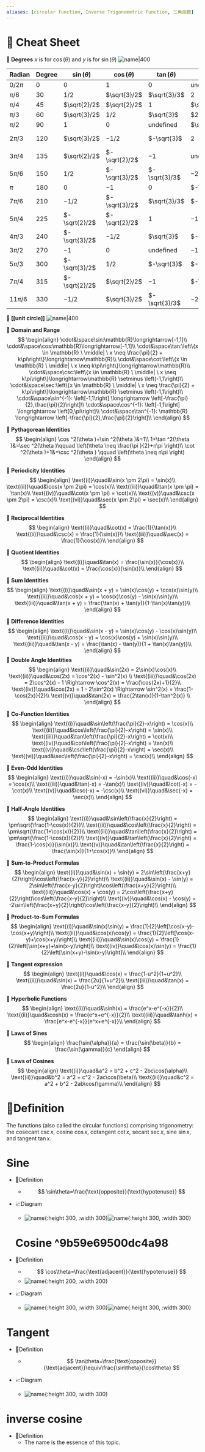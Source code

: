 ```yaml
---
aliases: [circular function, Inverse Trigonometric Function, 三角函数]
---
```


# 🧾 Cheat Sheet
**📌 Degrees**
$x$ is for $\cos(\theta)$ and $y$ is for $\sin(\theta)$
![name|400](../assets/degrees_circle.png)

| Radian    | Degree | $\sin(\theta)$ | $\cos(\theta)$ | $\tan(\theta)$     | $\csc(\theta)$     | $\sec(\theta)$     | $\cot(\theta)$     |
| --------- | ------ | -------------- | -------------- | ------------------ | ------------------ | ------------------ | ------------------ |
| $0/2\pi$  | 0      | $0$            | $1$            | $0$                | $\text{undefined}$ | $1$                | $\text{undefined}$ |
| $\pi/6$   | 30     | $1/2$          | $\sqrt{3}/2$   | $\sqrt{3}/3$       | $2$                | $2\sqrt{3}/3$      | $\sqrt{3}$         |
| $\pi/4$   | 45     | $\sqrt{2}/2$   | $\sqrt{2}/2$   | $1$                | $\sqrt{2}$         | $\sqrt{2}$         | $1$                |
| $\pi/3$   | 60     | $\sqrt{3}/2$   | $1/2$          | $\sqrt{3}$         | $2\sqrt{3}/3$      | $2$                | $\sqrt{3}/3$       |
| $\pi/2$   | 90     | $1$            | $0$            | $\text{undefined}$ | $\sqrt{2}$         | $\text{undefined}$ | $0$                |
| $2\pi/3$  | 120    | $\sqrt{3}/2$   | $-1/2$         | $-\sqrt{3}$        | $2$                | $-2$               | $-\sqrt{3}/3$      |
| $3\pi/4$  | 135    | $\sqrt{2}/2$   | $-\sqrt{2}/2$  | $-1$               | $\text{undefined}$ | $-\sqrt{2}$        | $-1$               |
| $5\pi/6$  | 150    | $1/2$          | $-\sqrt{3}/2$  | $-\sqrt{3}/3$      | $-2$               | $-2\sqrt{3}/3$     | $-\sqrt{3}$        |
| $\pi$     | 180    | $0$            | $-1$           | $0$                | $-\sqrt{2}$        | $-1$               | $\text{undefined}$ |
| $7\pi/6$  | 210    | $-1/2$         | $-\sqrt{3}/2$  | $\sqrt{3}/3$       | $-2\sqrt{3}/3$     | $-2\sqrt{3}/3$     | $\sqrt{3}$         |
| $5\pi/4$  | 225    | $-\sqrt{2}/2$  | $-\sqrt{2}/2$  | $1$                | $-1$               | $-\sqrt{2}$        | $1$                |
| $4\pi/3$  | 240    | $-\sqrt{3}/2$  | $-1/2$         | $\sqrt{3}$         | $-2\sqrt{3}/3$     | $-2$               | $\sqrt{3}/3$       |
| $3\pi/2$  | 270    | $-1$           | $0$            | $\text{undefined}$ | $-1$               | $\text{undefined}$ | $0$                |
| $5\pi/3$  | 300    | $-\sqrt{3}/2$  | $1/2$          | $-\sqrt{3}$        | $-2\sqrt{3}/3$     | $2$                | $-\sqrt{3}/3$      |
| $7\pi/4$  | 315    | $-\sqrt{2}/2$  | $\sqrt{2}/2$   | $-1$               | $-\sqrt{2}$        | $\sqrt{2}$         | $-1$               |
| $11\pi/6$ | 330    | $-1/2$         | $\sqrt{3}/2$   | $-\sqrt{3}/3$      | $-2$               | $2\sqrt{3}/3$      | $\sqrt{3}$         |



**📌 [[unit circle]]**
![name|400](../assets/circle.png)

**📌 Domain and Range**
$$
\begin{align}
\cdot&\space\sin:\mathbb{R}\longrightarrow[-1,1]\\
\cdot&\space\cos:\mathbb{R}\longrightarrow[-1,1]\\
\cdot&\space\tan:\left\{x \in \mathbb{R} \ \middle| \ x \neq \frac{\pi}{2} + k\pi\right\}\longrightarrow\mathbb{R}\\
\cdot&\space\cot:\left\{x \in \mathbb{R} \ \middle| \ x \neq k\pi\right\}\longrightarrow\mathbb{R}\\
\cdot&\space\csc:\left\{x \in \mathbb{R} \ \middle| \ x \neq k\pi\right\}\longrightarrow\mathbb{R} \setminus \left(-1,1\right)\\
\cdot&\space\sec:\left\{x \in \mathbb{R} \ \middle| \ x \neq \frac{\pi}{2} + k\pi\right\}\longrightarrow\mathbb{R} \setminus \left(-1,1\right)\\
\cdot&\space\sin^{-1}: \left[-1,1\right] \longrightarrow \left[-\frac{\pi}{2},\frac{\pi}{2}\right]\\
\cdot&\space\cos^{-1}: \left[-1,1\right] \longrightarrow \left[0,\pi\right]\\
\cdot&\space\tan^{-1}: \mathbb{R} \longrightarrow \left[-\frac{\pi}{2},\frac{\pi}{2}\right]\\
\end{align}
$$




**📌 Pythagorean Identities**
$$
\begin{align}
\cos ^2(\theta )+\sin ^2(\theta )&=1\\
1+\tan ^2(\theta )&=\sec ^2(\theta )\qquad \left(\theta \neq \frac{\pi }{2}+n\pi \right)\\
\cot ^2(\theta )+1&=\csc ^2(\theta ) \qquad \left(\theta \neq n\pi \right)
\end{align}
$$

**📌 Periodicity Identities**
$$
\begin{align}
\text{(i)}\quad&\sin(x \pm 2\pi) = \sin(x)\\
\text{(ii)}\quad&\cos(x \pm 2\pi) = \cos(x)\\
\text{(iii)}\quad&\tan(x \pm \pi) = \tan(x)\\
\text{(iv)}\quad&\cot(x \pm \pi) = \cot(x)\\
\text{(v)}\quad&\csc(x \pm 2\pi) = \csc(x)\\
\text{(vi)}\quad&\sec(x \pm 2\pi) = \sec(x)\\
\end{align}
$$

**📌 Reciprocal Identities**
$$
\begin{align}
\text{(i)}\quad&\cot(x) = \frac{1}{\tan(x)}\\
\text{(ii)}\quad&\csc(x) = \frac{1}{\sin(x)}\\
\text{(iii)}\quad&\sec(x) = \frac{1}{\cos(x)}\\
\end{align}
$$

**📌 Quotient Identities**
$$
\begin{align}
\text{(i)}\quad&\tan(x) = \frac{\sin(x)}{\cos(x)}\\
\text{(ii)}\quad&\cot(x) = \frac{\cos(x)}{\sin(x)}\\
\end{align}
$$

**📌 Sum Identities**
$$
\begin{align}
\text{(i)}\quad&\sin(x + y) = \sin(x)\cos(y) + \cos(x)\sin(y)\\
\text{(ii)}\quad&\cos(x + y) = \cos(x)\cos(y) - \sin(x)\sin(y)\\
\text{(iii)}\quad&\tan(x + y) = \frac{\tan(x) + \tan(y)}{1-\tan(x)\tan(y)}\\
\end{align}
$$

**📌 Difference Identities**
$$
\begin{align}
\text{(i)}\quad&\sin(x - y) = \sin(x)\cos(y) - \cos(x)\sin(y)\\
\text{(ii)}\quad&\cos(x - y) = \cos(x)\cos(y) + \sin(x)\sin(y)\\
\text{(iii)}\quad&\tan(x - y) = \frac{\tan(x) - \tan(y)}{1 + \tan(x)\tan(y)}\\
\end{align}
$$
**📌 Double Angle Identities**
$$
\begin{align}
\text{(i)}\quad&\sin(2x) = 2\sin(x)\cos(x)\\
\text{(ii)}\quad&\cos(2x) = \cos^2(x) - \sin^2(x) \\
\text{(iii)}\quad&\cos(2x) = 2\cos^2(x) - 1 \Rightarrow \cos^2(x) = \frac{\cos(2x)+1}{2}\\
\text{(iv)}\quad&\cos(2x) = 1 - 2\sin^2(x) \Rightarrow \sin^2(x) = \frac{1-\cos(2x)}{2}\\
\text{(v)}\quad&\tan(2x) = \frac{2\tan(x)}{1-\tan^2(x)} \\
\end{align}
$$

**📌 Co-Function Identities**
$$
\begin{align}
\text{(i)}\quad&\sin\left(\frac{\pi}{2}-x\right) = \cos(x)\\
\text{(ii)}\quad&\cos\left(\frac{\pi}{2}-x\right) = \sin(x)\\
\text{(iii)}\quad&\tan\left(\frac{\pi}{2}-x\right) = \cot(x)\\
\text{(iv)}\quad&\cot\left(\frac{\pi}{2}-x\right) = \tan(x)\\
\text{(v)}\quad&\csc\left(\frac{\pi}{2}-x\right) = \sec(x)\\
\text{(vi)}\quad&\sec\left(\frac{\pi}{2}-x\right) = \csc(x)\\
\end{align}
$$

**📌 Even-Odd Identities**
$$
\begin{align}
\text{(i)}\quad&\sin(-x) = -\sin(x)\\
\text{(ii)}\quad&\cos(-x) = \cos(x)\\
\text{(iii)}\quad&\tan(-x) = -\tan(x)\\
\text{(iv)}\quad&\cot(-x) = -\cot(x)\\
\text{(v)}\quad&\csc(-x) = -\csc(x)\\
\text{(vi)}\quad&\sec(-x) = \sec(x)\\
\end{align}
$$

**📌 Half-Angle Identities**
$$
\begin{align}
\text{(i)}\quad&\sin\left(\frac{x}{2}\right) = \pm\sqrt{\frac{1-\cos(x)}{2}}\\
\text{(ii)}\quad&\cos\left(\frac{x}{2}\right) = \pm\sqrt{\frac{1+\cos(x)}{2}}\\
\text{(iii)}\quad&\tan\left(\frac{x}{2}\right) = \pm\sqrt{\frac{1-\cos(x)}{2}}\\
\text{(iv)}\quad&\tan\left(\frac{x}{2}\right) = \frac{1-\cos(x)}{\sin(x)}\\
\text{(v)}\quad&\tan\left(\frac{x}{2}\right) = \frac{\sin(x)}{1+\cos(x)}\\
\end{align}
$$

**📌 Sum-to-Product Formulas**
$$
\begin{align}
\text{(i)}\quad&\sin(x) + \sin(y) = 2\sin\left(\frac{x+y}{2}\right)\cos\left(\frac{x-y}{2}\right)\\
\text{(ii)}\quad&\sin(x) - \sin(y) = 2\sin\left(\frac{x-y}{2}\right)\cos\left(\frac{x+y}{2}\right)\\
\text{(iii)}\quad&\cos(x) + \cos(y) = 2\cos\left(\frac{x+y}{2}\right)\cos\left(\frac{x-y}{2}\right)\\
\text{(iv)}\quad&\cos(x) - \cos(y) = -2\sin\left(\frac{x+y}{2}\right)\cos\left(\frac{x-y}{2}\right)\\
\end{align}
$$

**📌 Product-to-Sum Formulas**
$$
\begin{align}
\text{(i)}\quad&\sin(x)\sin(y) = \frac{1}{2}\left[\cos(x-y)-\cos(x+y)\right]\\
\text{(ii)}\quad&\cos(x)\cos(y) = \frac{1}{2}\left[\cos(x-y)+\cos(x+y)\right]\\
\text{(iii)}\quad&\sin(x)\cos(y) = \frac{1}{2}\left[\sin(x+y)+\sin(x-y)\right]\\
\text{(iv)}\quad&\cos(x)\sin(y) = \frac{1}{2}\left[\sin(x+y)-\sin(x-y)\right]\\
\end{align}
$$

**📌 Tangent expression**
$$
\begin{align}
\text{(i)}\quad&\cos(x) = \frac{1-u^2}{1+u^2}\\
\text{(ii)}\quad&\sin(x) = \frac{2u}{1+u^2}\\
\text{(iii)}\quad&\tan(x) = \frac{2u}{1-u^2}\\
\end{align}
$$

**📌 Hyperbolic Functions**
$$
\begin{align}
\text{(i)}\quad&\sinh(x) = \frac{e^x-e^{-x}}{2}\\
\text{(ii)}\quad&\cosh(x) = \frac{e^x+e^{-x}}{2}\\
\text{(iii)}\quad&\tanh(x) = \frac{e^x-e^{-x}}{e^x+e^{-x}}\\
\end{align}
$$

**📌 Laws of Sines**
$$
\begin{align}
\frac{\sin(\alpha)}{a} = \frac{\sin(\beta)}{b} = \frac{\sin(\gamma)}{c}
\end{align}
$$

**📌 Laws of Cosines**
$$
\begin{align}
\text{(i)}\quad&a^2 = b^2 + c^2 - 2bc\cos(\alpha)\\
\text{(ii)}\quad&b^2 = a^2 + c^2 - 2ac\cos(\beta)\\
\text{(iii)}\quad&c^2 = a^2 + b^2 - 2ab\cos(\gamma)\\
\end{align}
$$


# 📝Definition
The functions (also called the circular functions) comprising trigonometry: the cosecant $\csc x$, cosine $\cos x$, cotangent $\cot x$, secant $\sec x$, sine $\sin x$, and tangent $\tan x$.


# Sine
- 📝Definition
    - $$
      \sin\theta=\frac{\text{opposite}}{\text{hypotenuse}}
      $$
    
- 📈Diagram
    - ![name](../assets/Trigonometry_700.svg){:height 300, :width 300}![name](../assets/Sin_550.svg){:height 300, :width 300}
    # Cosine ^9b59e69500dc4a98
    
- 📝Definition
    - $$
      \cos\theta=\frac{\text{adjacent}}{\text{hypotenuse}}
      $$
    - ![name](../assets/CosineDiagram_1000.svg){:height 200, :width 200}
    
- 📈Diagram
    - ![name](../assets/Trigonometry_700.svg){:height 300, :width 300}![name](../assets/Cos_600.svg){:height 300, :width 300}
    
# Tangent
- 📝Definition
    - $$
      \tan\theta=\frac{\text{opposite}}{\text{adjacent}}\equiv\frac{\sin\theta}{\cos\theta}
      $$
    
- 📈Diagram
    - ![name](../assets/Tangent_701.svg){:height 300, :width 300}
    
# inverse cosine
- 📝Definition
    - The name is the essence of this topic.
    
